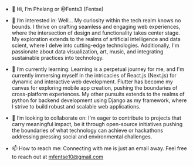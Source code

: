 - 👋 Hi, I’m Phelang or @Fents3 (Fentse)
- 👀 I’m interested in:
   Well... My curiosity within the tech realm knows no bounds. I thrive on crafting seamless and engaging web experiences, where the intersection of design and functionality takes         center stage. My exploration extends to the realms of artificial intelligence and data scient, where I delve into cutting-edge technologies. Additionally, I'm passionate about data     visualization, art, music, and integrating sustainable practices into technology.
  
- 🌱 I’m currently learning:
  Learning is a perpetual journey for me, and I'm currently immersing myself in the intricacies of React.js (Next.js) for dynamic and interactive web development. Flutter has become      my canvas for exploring mobile app creation, pushing the boundaries of cross-platform experiences. My other pursuits extends to the realms of python for backend development       using Django as my framework, where I strive to build robust and scalable web applications.
  
- 💞️ I’m looking to collaborate on:
  I'm eager to contribute to projects that carry meaningful impact, be it through open-source initiatives pushing the boundaries of what technology can achieve or hackathons addressing   pressing social and environmental challenges. 
  
- 📫 How to reach me:
  Connecting with me is just an email away. Feel free to reach out at mfentse10@gmail.com
